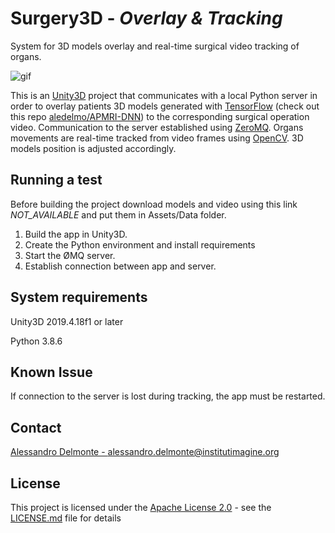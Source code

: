 # Surgery3D - *Overlay & Tracking*
System for 3D models overlay and real-time surgical video tracking of organs.

![gif](https://i.imgur.com/wru91KV.gif)

This is an [Unity3D](https://unity.com) project that communicates with a local Python server in order to overlay patients 3D models generated 
with [TensorFlow](https://www.tensorflow.org) (check out this repo [aledelmo/APMRI-DNN](https://github.com/aledelmo/APMRI-DNN)) to the corresponding surgical operation video. Communication to the server established using [ZeroMQ](https://www.zeromq.org). Organs
movements are real-time tracked from video frames using [OpenCV](http://www.opencv.org). 3D models position is adjusted accordingly.

## Running a test

Before building the project download models and video using this link *NOT_AVAILABLE* and put them in Assets/Data folder.
1. Build the app in Unity3D.
2. Create the Python environment and install requirements
2. Start the ØMQ server.
3. Establish connection between app and server.

## System requirements

Unity3D 2019.4.18f1 or later

Python 3.8.6

## Known Issue

If connection to the server is lost during tracking, the app must be restarted.

## Contact

[Alessandro Delmonte - alessandro.delmonte@institutimagine.org](mailto:alessandro.delmonte@institutimagine.org)

## License

This project is licensed under the [Apache License 2.0](LICENSE.md) - see the [LICENSE.md](LICENSE.md) file for
details
